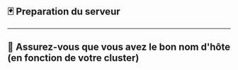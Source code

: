  ## 🃏 Preparation du serveur
 -------------------------

:horse: Assurez-vous que vous avez le bon nom d'hôte (en fonction de votre cluster)
 ----------------------------------------------------------------------------
